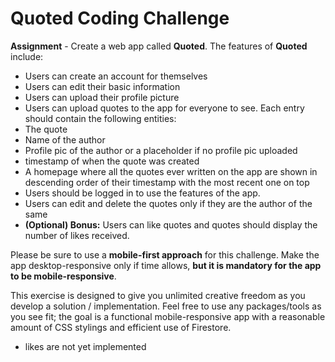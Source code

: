 # Quoted Coding Challenge

**Assignment** - Create a web app called **Quoted**. The features of **Quoted** include:

- Users can create an account for themselves
- Users can edit their basic information
- Users can upload their profile picture
- Users can upload quotes to the app for everyone to see. Each entry should contain the following entities:
- The quote
- Name of the author
- Profile pic of the author or a placeholder if no profile pic uploaded
- timestamp of when the quote was created
- A homepage where all the quotes ever written on the app are shown in descending order of their timestamp with the most recent one on top
- Users should be logged in to use the features of the app.
- Users can edit and delete the quotes only if they are the author of the same
- **(Optional) Bonus:** Users can like quotes and quotes should display the number of likes received.

Please be sure to use a **mobile-first approach** for this challenge. Make the app desktop-responsive only if time allows, **but it is mandatory for the app to be mobile-responsive**.

This exercise is designed to give you unlimited creative freedom as you develop a solution /
implementation. Feel free to use any packages/tools as you see fit; the goal is a functional mobile-responsive app
with a reasonable amount of CSS stylings and efficient use of Firestore.

* likes are not yet implemented